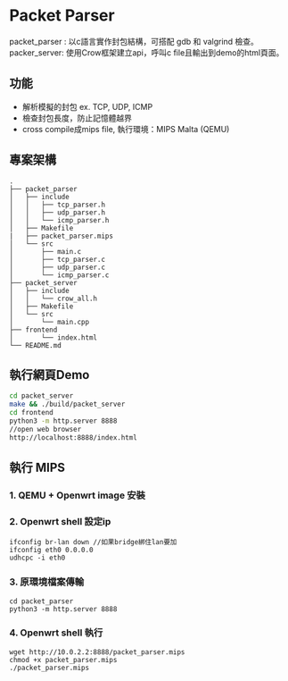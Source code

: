 # Packet Parser

packet_parser : 以c語言實作封包結構，可搭配 gdb 和 valgrind 檢查。<br>
packer_server: 使用Crow框架建立api，呼叫c file且輸出到demo的html頁面。

## 功能
- 解析模擬的封包 ex. TCP, UDP, ICMP
- 檢查封包長度，防止記憶體越界
- cross compile成mips file, 執行環境：MIPS Malta (QEMU)
## 專案架構

```
.
├── packet_parser
│   ├── include
│   │   ├── tcp_parser.h
│   │   ├── udp_parser.h
│   │   └── icmp_parser.h
│   ├── Makefile
|   ├── packet_parser.mips
│   └── src
│       ├── main.c
│       ├── tcp_parser.c
│       ├── udp_parser.c
│       └── icmp_parser.c
├── packet_server
│   ├── include
│   │   └── crow_all.h
│   ├── Makefile
│   └── src
│       └── main.cpp
├── frontend
│       └── index.html
└── README.md
```

## 執行網頁Demo
```bash
cd packet_server
make && ./build/packet_server
cd frontend
python3 -m http.server 8888
//open web browser
http://localhost:8888/index.html
```
## 執行 MIPS
### 1. QEMU + Openwrt image 安裝 
### 2. Openwrt shell 設定ip
```
ifconfig br-lan down //如果bridge綁住lan要加
ifconfig eth0 0.0.0.0
udhcpc -i eth0
```
### 3. 原環境檔案傳輸
```
cd packet_parser
python3 -m http.server 8888
```
### 4. Openwrt shell 執行
```
wget http://10.0.2.2:8888/packet_parser.mips
chmod +x packet_parser.mips
./packet_parser.mips
```
